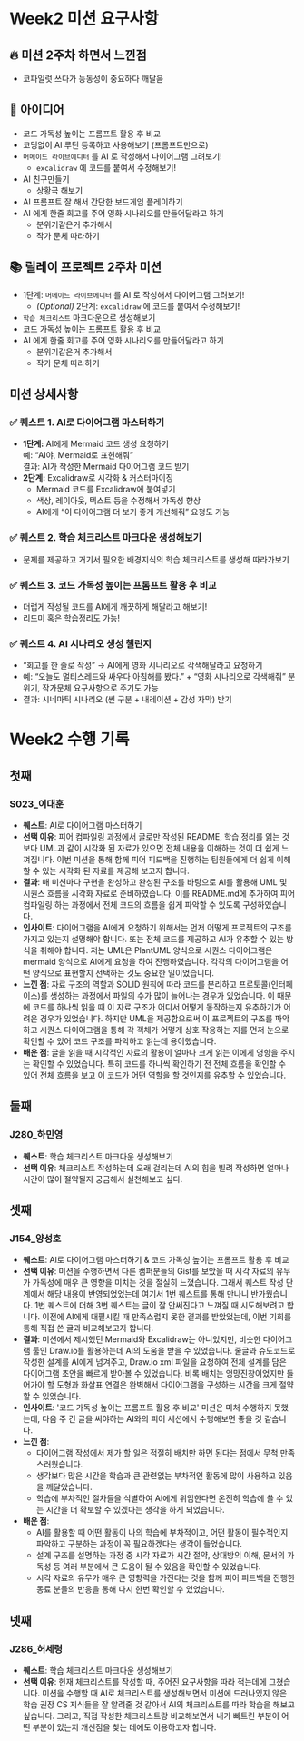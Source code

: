 # Week2 미션 요구사항
## 🔥 미션 2주차 하면서 느낀점
- 코파일럿 쓰다가 능동성이 중요하다 깨달음

## 💢 아이디어
- 코드 가독성 높이는 프롬프트 활용 후 비교
- 코딩없이 AI 루틴 등록하고 사용해보기 (프롬프트만으로)
- `머메이드 라이브에디터` 를 AI 로 작성해서 다이어그램 그려보기!
  - `excalidraw` 에 코드를 붙여서 수정해보기!
- AI 친구만들기
  - 상황극 해보기
- AI 프롬프트 잘 해서 간단한 보드게임 플레이하기
- AI 에게 한줄 회고를 주어 영화 시나리오를 만들어달라고 하기
  - 분위기같은거 추가해서
  - 작가 문체 따라하기

## 📚 릴레이 프로젝트 2주차 미션
- 1단계: `머메이드 라이브에디터` 를 AI 로 작성해서 다이어그램 그려보기!
  - _(Optional)_ 2단계: `excalidraw` 에 코드를 붙여서 수정해보기!
- `학습 체크리스트` 마크다운으로 생성해보기
- 코드 가독성 높이는 프롬프트 활용 후 비교
- AI 에게 한줄 회고를 주어 영화 시나리오를 만들어달라고 하기
  - 분위기같은거 추가해서
  - 작가 문체 따라하기

## 미션 상세사항
### ✅ 퀘스트 1. AI로 다이어그램 마스터하기
- **1단계:** AI에게 Mermaid 코드 생성 요청하기  
    예: “AI야, Mermaid로 표현해줘”  
    결과: AI가 작성한 Mermaid 다이어그램 코드 받기
- **2단계:** Excalidraw로 시각화 & 커스터마이징  
  - Mermaid 코드를 Excalidraw에 붙여넣기
  - 색상, 레이아웃, 텍스트 등을 수정해서 가독성 향상
  - AI에게 “이 다이어그램 더 보기 좋게 개선해줘” 요청도 가능

### ✅ 퀘스트 2. 학습 체크리스트 마크다운 생성해보기
- 문제를 제공하고 거기서 필요한 배경지식의 학습 체크리스트를 생성해 따라가보기

### ✅ 퀘스트 3. 코드 가독성 높이는 프롬프트 활용 후 비교
- 더럽게 작성될 코드를 AI에게 깨끗하게 해달라고 해보기!
- 리드미 혹은 학습정리도 가능!

### ✅ 퀘스트 4. AI 시나리오 생성 챌린지
- “회고를 한 줄로 작성” → AI에게 영화 시나리오로 각색해달라고 요청하기
- 예: “오늘도 멀티스레드와 싸우다 아침해를 봤다.” + “영화 시나리오로 각색해줘”
    분위기, 작가문체 요구사항으로 주기도 가능
- 결과: 시네마틱 시나리오 (씬 구분 + 내레이션 + 감성 자막) 받기

# Week2 수행 기록
## 첫째
### S023_이대훈
- **퀘스트**: AI로 다이어그램 마스터하기
- **선택 이유**: 피어 컴파일링 과정에서 글로만 작성된 README, 학습 정리를 읽는 것보다 UML과 같이 시각화 된 자료가 있으면 전체 내용을 이해하는 것이 더 쉽게 느껴집니다. 이번 미션을 통해 함께 피어 피드백을 진행하는 팀원들에게 더 쉽게 이해할 수 있는 시각화 된 자료를 제공해 보고자 합니다.
- **결과**: 매 미션마다 구현을 완성하고 완성된 구조를 바탕으로 AI를 활용해 UML 및 시퀀스 흐름을 시각화 자료로 준비하였습니다. 이를 README.md에 추가하여 피어 컴파일링 하는 과정에서 전체 코드의 흐름을 쉽게 파악할 수 있도록 구성하였습니다.
- **인사이트**: 다이어그램을 AI에게 요청하기 위해서는 먼저 어떻게 프로젝트의 구조를 가지고 있는지 설명해야 합니다. 또는 전체 코드를 제공하고 AI가 유추할 수 있는 방식을 취해야 합니다. 저는 UML은 PlantUML 양식으로 시퀀스 다이어그램은 mermaid 양식으로 AI에게 요청을 하여 진행하였습니다. 각각의 다이어그램을 어떤 양식으로 표현할지 선택하는 것도 중요한 일이었습니다.
- **느낀 점**: 자료 구조의 역할과 SOLID 원칙에 따라 코드를 분리하고 프로토콜(인터페이스)를 생성하는 과정에서 파일의 수가 많이 늘어나는 경우가 있었습니다. 이 때문에 코드를 하나씩 읽을 때 이 자료 구조가 어디서 어떻게 동작하는지 유추하기가 어려운 경우가 있었습니다. 하지만 UML을 제공함으로써 이 프로젝트의 구조를 파악하고 시퀀스 다이어그램을 통해 각 객체가 어떻게 상호 작용하는 지를 먼저 눈으로 확인할 수 있어 코드 구조를 파악하고 읽는데 용이했습니다.
- **배운 점**: 글을 읽을 때 시각적인 자료의 활용이 얼마나 크게 읽는 이에게 영향을 주지는 확인할 수 있었습니다. 특히 코드를 하나씩 확인하기 전 전체 흐름을 확인할 수 있어 전체 흐름을 보고 이 코드가 어떤 역할을 할 것인지를 유추할 수 있었습니다.

## 둘째
### J280_하민영
- **퀘스트**: 학습 체크리스트 마크다운 생성해보기
- **선택 이유**: 체크리스트 작성하는데 오래 걸리는데 AI의 힘을 빌려 작성하면 얼마나 시간이 많이 절약될지 궁금해서 실천해보고 싶다.

## 셋째
### J154_양성호
- **퀘스트**: AI로 다이어그램 마스터하기 & 코드 가독성 높이는 프롬프트 활용 후 비교  
- **선택 이유**: 미션을 수행하면서 다른 캠퍼분들의 Gist를 보았을 때 시각 자료의 유무가 가독성에 매우 큰 영향을 미치는 것을 절실히 느꼈습니다. 그래서 퀘스트 작성 단계에서 해당 내용이 반영되었었는데 여기서 1번 퀘스트를 통해 만나니 반가웠습니다. 1번 퀘스트에 더해 3번 퀘스트는 글이 잘 안써진다고 느껴질 때 시도해보려고 합니다. 이전에 AI에게 대필시킬 때 만족스럽지 못한 결과를 받았었는데, 이번 기회를 통해 직접 쓴 글과 비교해보고자 합니다.  
- **결과**: 미션에서 제시했던 Mermaid와 Excalidraw는 아니었지만, 비슷한 다이어그램 툴인 Draw.io를 활용하는데 AI의 도움을 받을 수 있었습니다. 줄글과 슈도코드로 작성한 설계를 AI에게 넘겨주고, Draw.io xml 파일을 요청하여 전체 설계를 담은 다이어그램 초안을 빠르게 받아볼 수 있었습니다. 비록 배치는 엉망진창이었지만 들어가야 할 도형과 화살표 연결은 완벽해서 다이어그램을 구성하는 시간을 크게 절약할 수 있었습니다.  
- **인사이트**: '코드 가독성 높이는 프롬프트 활용 후 비교' 미션은 미처 수행하지 못했는데, 다음 주 긴 글을 써야하는 AI와의 피어 세션에서 수행해보면 좋을 것 같습니다.
- **느낀 점**:
  + 다이어그램 작성에서 제가 할 일은 적절히 배치만 하면 된다는 점에서 무척 만족스러웠습니다.
  + 생각보다 많은 시간을 학습과 큰 관련없는 부차적인 활동에 많이 사용하고 있음을 깨달았습니다.
  + 학습에 부차적인 절차들을 식별하여 AI에게 위임한다면 온전히 학습에 쓸 수 있는 시간을 더 확보할 수 있겠다는 생각을 하게 되었습니다. 
- **배운 점**:
  + AI를 활용할 때 어떤 활동이 나의 학습에 부차적이고, 어떤 활동이 필수적인지 파악하고 구분하는 과정이 꼭 필요하겠다는 생각이 들었습니다.
  + 설계 구조를 설명하는 과정 중 시각 자료가 시간 절약, 상대방의 이해, 문서의 가독성 등 여러 부분에서 큰 도움이 될 수 있음을 확인할 수 있었습니다.
  + 시각 자료의 유무가 매우 큰 영향력을 가진다는 것을 함께 피어 피드백을 진행한 동료 분들의 반응을 통해 다시 한번 확인할 수 있었습니다.

## 넷째
### J286_허세령
- **퀘스트**: 학습 체크리스트 마크다운 생성해보기
- **선택 이유**: 현재 체크리스트를 작성할 때, 주어진 요구사항을 따라 적는데에 그쳤습니다. 미션을 수행할 때 AI로 체크리스트를 생성해보면서 미션에 드러나있지 않은 학습 권장 CS 지식들을 잘 알려줄 것 같아서 AI의 체크리스트를 따라 학습을 해보고 싶습니다. 그리고, 직접 작성한 체크리스트랑 비교해보면서 내가 빠트린 부분이 어떤 부분이 있는지 개선점을 찾는 데에도 이용하고자 합니다.

